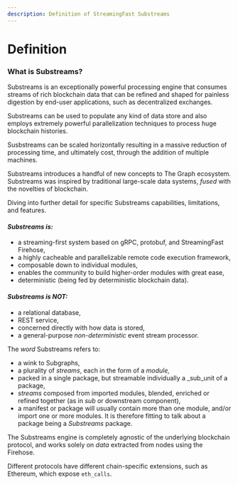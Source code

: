 ```yaml
---
description: Definition of StreamingFast Substreams
---
```


# Definition

### What is Substreams?

Substreams is an exceptionally powerful processing engine that consumes streams of rich blockchain data that can be refined and shaped for painless digestion by end-user applications, such as decentralized exchanges.

Substreams can be used to populate any kind of data store and also employs extremely powerful parallelization techniques to process huge blockchain histories.

Susbstreams can be scaled horizontally resulting in a massive reduction of processing time, and ultimately cost, through the addition of multiple machines.

Substreams introduces a handful of new concepts to The Graph ecosystem. Substreams was inspired by traditional large-scale data systems, _fused_ with the novelties of blockchain.

Diving into further detail for specific Substreams capabilities, limitations, and features.

#### _Substreams **is:**_

* a streaming-first system based on gRPC, protobuf, and StreamingFast Firehose,
* a highly cacheable and parallelizable remote code execution framework,&#x20;
* composable down to individual modules,
* enables the community to build higher-order modules with great ease,
* deterministic (being fed by deterministic blockchain data).

#### _Substreams is **NOT:**_

* a relational database,
* REST service,
* concerned directly with how data is stored,
* a general-purpose _non-deterministic_ event stream processor.

The _word_ Substreams refers to:

* a wink to Subgraphs,
* a plurality of _streams_, each in the form of a _module,_
* packed in a single package, but streamable individually a _sub_unit of a package,
* _streams_ composed from imported modules, blended, enriched or refined together (as in _sub_ or downstream component),
* a manifest or package will usually contain more than one module, and/or import one or more modules. It is therefore fitting to talk about a package being a _Substreams_ package.

The Substreams engine is completely agnostic of the underlying blockchain protocol, and works solely on _data_ extracted from nodes using the Firehose.&#x20;

Different protocols have different chain-specific extensions, such as Ethereum, which expose `eth_calls`.
